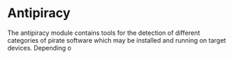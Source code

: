 # Antipiracy

The antipiracy module contains tools for the detection of different categories of pirate software which may be installed and running on target devices. Depending o

